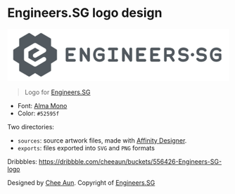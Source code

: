 Engineers.SG logo design
===

![](exports/engineerssg-logo-text.png)

> Logo for [Engineers.SG](https://engineers.sg/)

- Font: [Alma Mono](http://almamono.com/)
- Color: `#52595f`

Two directories:

- `sources`: source artwork files, made with [Affinity Designer](https://affinity.serif.com/en-us/designer/).
- `exports`: files exported into `SVG` and `PNG` formats

Dribbbles: <https://dribbble.com/cheeaun/buckets/556426-Engineers-SG-logo>

Designed by [Chee Aun](http://cheeaun.com/). Copyright of [Engineers.SG](https://engineers.sg/)
